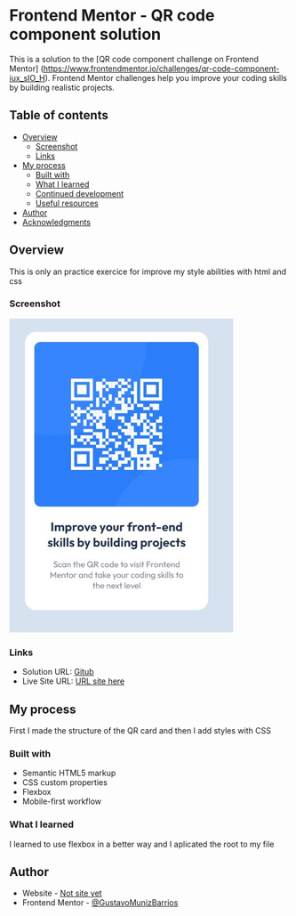 # Frontend Mentor - QR code component solution

This is a solution to the [QR code component challenge on Frontend Mentor]
(https://www.frontendmentor.io/challenges/qr-code-component-iux_sIO_H). Frontend Mentor challenges help you improve 
your coding skills by building realistic projects. 

## Table of contents

- [Overview](#overview)
  - [Screenshot](#screenshot)
  - [Links](#links)
- [My process](#my-process)
  - [Built with](#built-with)
  - [What I learned](#what-i-learned)
  - [Continued development](#continued-development)
  - [Useful resources](#useful-resources)
- [Author](#author)
- [Acknowledgments](#acknowledgments)

## Overview
This is only an practice exercice for improve my style abilities with html and css

### Screenshot

![](screenshot.JPG)


### Links

- Solution URL: [Gitub](https://github.com/GustavoMunizBarrios/QR-code-)
- Live Site URL: [URL site here](https://qr-code-one-delta.vercel.app/)

## My process
First I made the structure of the QR card and then I add styles with CSS 

### Built with

- Semantic HTML5 markup
- CSS custom properties
- Flexbox
- Mobile-first workflow

### What I learned

I learned to use flexbox in a better way and I aplicated the root to my file 

## Author

- Website - [Not site yet](https://www.your-site.com)
- Frontend Mentor - [@GustavoMunizBarrios](https://www.frontendmentor.io/profile/GustavoMunizBarrios)




